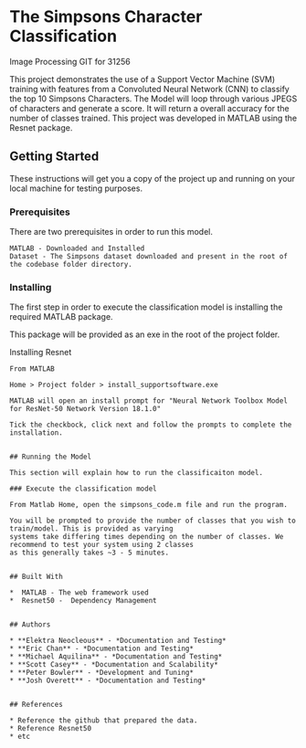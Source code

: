 # The Simpsons Character Classification

Image Processing GIT for 31256

This project demonstrates the use of a Support Vector Machine (SVM) training with features from a Convoluted Neural Network (CNN)
to classify the top 10 Simpsons Characters. The Model will loop through various JPEGS of characters and generate a score. It will
return a overall accuracy for the number of classes trained. This project was developed in MATLAB using the Resnet package.
 

## Getting Started

These instructions will get you a copy of the project up and running on your local machine for testing purposes.

### Prerequisites

There are two prerequisites in order to run this model.

```
MATLAB - Downloaded and Installed
Dataset - The Simpsons dataset downloaded and present in the root of the codebase folder directory.
```

### Installing

The first step in order to execute the classification model is installing the required MATLAB package.

This package will be provided as an exe in the root of the project folder.

Installing Resnet

```
From MATLAB

Home > Project folder > install_supportsoftware.exe

MATLAB will open an install prompt for "Neural Network Toolbox Model for ResNet-50 Network Version 18.1.0"

Tick the checkbock, click next and follow the prompts to complete the installation.


## Running the Model

This section will explain how to run the classificaiton model.

### Execute the classification model

From Matlab Home, open the simpsons_code.m file and run the program.

You will be prompted to provide the number of classes that you wish to train/model. This is provided as varying
systems take differing times depending on the number of classes. We recommend to test your system using 2 classes 
as this generally takes ~3 - 5 minutes.


## Built With

*  MATLAB - The web framework used
*  Resnet50 -  Dependency Management


## Authors

* **Elektra Neocleous** - *Documentation and Testing* 
* **Eric Chan** - *Documentation and Testing* 
* **Michael Aquilina** - *Documentation and Testing* 
* **Scott Casey** - *Documentation and Scalability* 
* **Peter Bowler** - *Development and Tuning* 
* **Josh Overett** - *Documentation and Testing* 


## References

* Reference the github that prepared the data.
* Reference Resnet50
* etc

